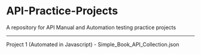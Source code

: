 # API-Practice-Projects
A repository for API Manual and Automation testing practice projects
______________________________________________________________________________________________________________________________
Project 1 (Automated in Javascript) - Simple_Book_API_Collection.json
